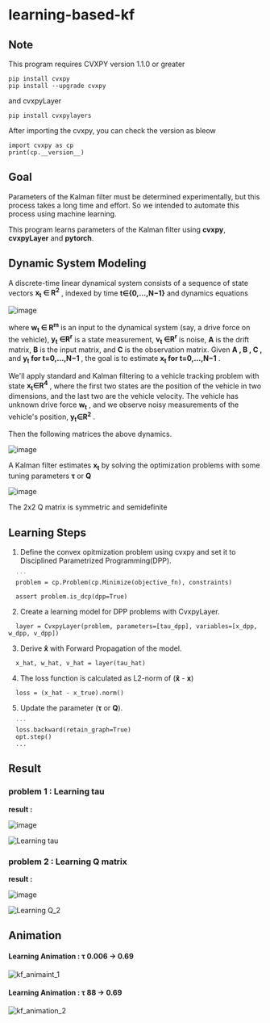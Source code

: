 # learning-based-kf

## Note
This program requires CVXPY version 1.1.0 or greater
```
pip install cvxpy
pip install --upgrade cvxpy
```
and cvxpyLayer
```
pip install cvxpylayers
```
After importing the cvxpy, you can check the version as bleow
```
import cvxpy as cp
print(cp.__version__)
```

## Goal
Parameters of the Kalman filter must be determined experimentally, but this process takes a long time and effort. So we intended to automate this process using machine learning.

This program learns parameters of the Kalman filter using **cvxpy**, **cvxpyLayer** and **pytorch**.

## Dynamic System Modeling

A discrete-time linear dynamical system consists of a sequence of state vectors <strong>x<sub>t</sub> ∈ R<sup>2</sup></strong>  , indexed by time  <strong>t∈{0,…,N−1}</strong>  and dynamics equations

![image](https://user-images.githubusercontent.com/57785895/100959190-15df7d00-3561-11eb-998d-5b4189344629.png)
  
where <strong>w<sub>t</sub> ∈ R<sup>m</sup></strong>  is an input to the dynamical system (say, a drive force on the vehicle),  <strong>y<sub>t</sub> ∈R<sup>r</sup></strong>  is a state measurement,  <strong>v<sub>t</sub> ∈R<sup>r</sup></strong>  is noise,  **A**  is the drift matrix,  **B**  is the input matrix, and  **C**  is the observation matrix.
Given  **A ,  B ,  C ,** and  <strong> y<sub>t</sub>  for  t=0,…,N−1 </strong>, the goal is to estimate  <strong>x<sub>t</sub>  for  t=0,…,N−1</strong> .

We'll apply standard and Kalman filtering to a vehicle tracking problem with state  <strong>x<sub>t</sub>∈R<sup>4</sup></strong> , where the first two states are the position of the vehicle in two dimensions, and the last two are the vehicle velocity. The vehicle has unknown drive force  <strong>w<sub>t</sub></strong> , and we observe noisy measurements of the vehicle's position,  <strong>y<sub>t</sub>∈R<sup>2</sup></strong> .

Then the following matrices the above dynamics.

![image](https://user-images.githubusercontent.com/57785895/100959212-22fc6c00-3561-11eb-8468-351c848c3ef7.png)


A Kalman filter estimates   <strong>x<sub>t</sub></strong>  by solving the optimization problems with some tuning parameters **τ** or **Q**

![image](https://user-images.githubusercontent.com/57785895/100961621-1595b080-3566-11eb-9f52-dbb18d07e178.png)

The 2x2 Q matrix is symmetric and semidefinite

## Learning Steps

1. Define the convex opitmization problem using cvxpy and set it to Disciplined Parametrized Programming(DPP).
```
  ˙˙˙
  problem = cp.Problem(cp.Minimize(objective_fn), constraints)

  assert problem.is_dcp(dpp=True)
```
2. Create a learning model for DPP problems with CvxpyLayer.
```
  layer = CvxpyLayer(problem, parameters=[tau_dpp], variables=[x_dpp, w_dpp, v_dpp])
```

3. Derive **x̂** with Forward Propagation of the model.
```
  x_hat, w_hat, v_hat = layer(tau_hat)
```

4. The loss function is calculated as L2-norm  of (**x̂** - **x**)
```
  loss = (x_hat - x_true).norm()
```

5. Update the parameter (**τ** or **Q**).
```
  ˙˙˙
  loss.backward(retain_graph=True)
  opt.step()
  ...
```

## Result

### problem 1 : Learning tau
**result :**

![image](https://user-images.githubusercontent.com/57785895/100963280-63f87e80-3569-11eb-856f-c0785c1e3500.png)


![Learning tau](https://user-images.githubusercontent.com/57785895/99908424-ef7e3e00-2d25-11eb-9573-9850b3e8df56.png)


### problem 2 : Learning Q matrix
**result :**

![image](https://user-images.githubusercontent.com/57785895/100959769-58ee2000-3562-11eb-8c1f-27387b962be5.png)
 
![Learning Q_2](https://user-images.githubusercontent.com/57785895/100187865-5cfbbb80-2f2c-11eb-9ab8-fab581ee8ae5.png)


## Animation

#### Learning Animation : τ 0.006 → 0.69

![kf_animaint_1](https://user-images.githubusercontent.com/57785895/99908174-6dd9e080-2d24-11eb-841c-63a924860943.gif)


#### Learning Animation : τ 88 → 0.69

![kf_animation_2](https://user-images.githubusercontent.com/57785895/99908182-7df1c000-2d24-11eb-8ed5-6c407660147d.gif)

